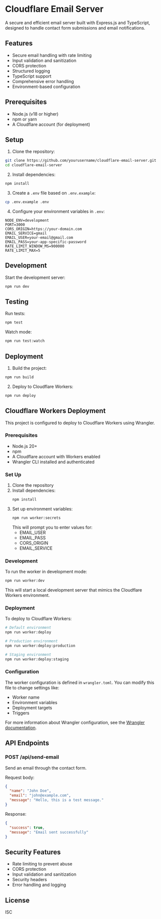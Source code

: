 # Cloudflare Email Server

A secure and efficient email server built with Express.js and TypeScript, designed to handle contact form submissions and email notifications.

## Features

- Secure email handling with rate limiting
- Input validation and sanitization
- CORS protection
- Structured logging
- TypeScript support
- Comprehensive error handling
- Environment-based configuration

## Prerequisites

- Node.js (v18 or higher)
- npm or yarn
- A Cloudflare account (for deployment)

## Setup

1. Clone the repository:
```bash
git clone https://github.com/yourusername/cloudflare-email-server.git
cd cloudflare-email-server
```

2. Install dependencies:
```bash
npm install
```

3. Create a `.env` file based on `.env.example`:
```bash
cp .env.example .env
```

4. Configure your environment variables in `.env`:
```env
NODE_ENV=development
PORT=3000
CORS_ORIGIN=https://your-domain.com
EMAIL_SERVICE=gmail
EMAIL_USER=your-email@gmail.com
EMAIL_PASS=your-app-specific-password
RATE_LIMIT_WINDOW_MS=900000
RATE_LIMIT_MAX=5
```

## Development

Start the development server:
```bash
npm run dev
```

## Testing

Run tests:
```bash
npm test
```

Watch mode:
```bash
npm run test:watch
```

## Deployment

1. Build the project:
```bash
npm run build
```

2. Deploy to Cloudflare Workers:
```bash
npm run deploy
```

## Cloudflare Workers Deployment

This project is configured to deploy to Cloudflare Workers using Wrangler.

### Prerequisites

- Node.js 20+
- npm
- A Cloudflare account with Workers enabled
- Wrangler CLI installed and authenticated

### Set Up

1. Clone the repository
2. Install dependencies:
   ```bash
   npm install
   ```
3. Set up environment variables:
   ```bash
   npm run worker:secrets
   ```
   This will prompt you to enter values for:
   - EMAIL_USER
   - EMAIL_PASS
   - CORS_ORIGIN
   - EMAIL_SERVICE

### Development

To run the worker in development mode:

```bash
npm run worker:dev
```

This will start a local development server that mimics the Cloudflare Workers environment.

### Deployment

To deploy to Cloudflare Workers:

```bash
# Default environment
npm run worker:deploy

# Production environment
npm run worker:deploy:production

# Staging environment
npm run worker:deploy:staging
```

### Configuration

The worker configuration is defined in `wrangler.toml`. You can modify this file to change settings like:

- Worker name
- Environment variables
- Deployment targets
- Triggers

For more information about Wrangler configuration, see the [Wrangler documentation](https://developers.cloudflare.com/workers/wrangler/configuration/).

## API Endpoints

### POST /api/send-email

Send an email through the contact form.

Request body:
```json
{
  "name": "John Doe",
  "email": "john@example.com",
  "message": "Hello, this is a test message."
}
```

Response:
```json
{
  "success": true,
  "message": "Email sent successfully"
}
```

## Security Features

- Rate limiting to prevent abuse
- CORS protection
- Input validation and sanitization
- Security headers
- Error handling and logging

## License

ISC 